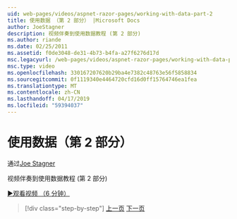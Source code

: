 ```yaml
---
uid: web-pages/videos/aspnet-razor-pages/working-with-data-part-2
title: 使用数据 （第 2 部分） |Microsoft Docs
author: JoeStagner
description: 视频伴奏到使用数据教程 (第 2 部分)
ms.author: riande
ms.date: 02/25/2011
ms.assetid: f0de3048-de31-4b73-b4fa-a27f6276d17d
msc.legacyurl: /web-pages/videos/aspnet-razor-pages/working-with-data-part-2
msc.type: video
ms.openlocfilehash: 330167207620b29ba4e7382c48763e56f5858834
ms.sourcegitcommit: 0f1119340e4464720cfd16d0ff15764746ea1fea
ms.translationtype: MT
ms.contentlocale: zh-CN
ms.lasthandoff: 04/17/2019
ms.locfileid: "59394037"
---
```

# <a name="working-with-data-part-2"></a>使用数据（第 2 部分）

通过[Joe Stagner](https://github.com/JoeStagner)

视频伴奏到使用数据教程 (第 2 部分)

[&#9654;观看视频 （6 分钟）](https://channel9.msdn.com/Blogs/ASP-NET-Site-Videos/working-with-data-part-2)

> [!div class="step-by-step"]
> [上一页](working-with-data-part-1.md)
> [下一页](displaying-data-in-a-grid.md)
